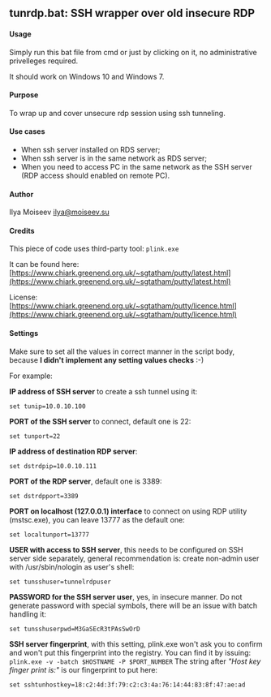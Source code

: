 ## tunrdp.bat: SSH wrapper over old insecure RDP

#### Usage
Simply run this bat file from cmd or just by clicking on it, no administrative privelleges required.

It should work on Windows 10 and Windows 7.

#### Purpose
To wrap up and cover unsecure rdp session using ssh tunneling.

#### Use cases
* When ssh server installed on RDS server;
* When ssh server is in the same network as RDS server;
* When you need to access PC in the same network as the SSH server (RDP access should enabled on remote PC).

#### Author
Ilya Moiseev <ilya@moiseev.su>

#### Credits
This piece of code uses third-party tool: `plink.exe`

It can be found here: [https://www.chiark.greenend.org.uk/~sgtatham/putty/latest.html](https://www.chiark.greenend.org.uk/~sgtatham/putty/latest.html)

License: [https://www.chiark.greenend.org.uk/~sgtatham/putty/licence.html](https://www.chiark.greenend.org.uk/~sgtatham/putty/licence.html)

#### Settings
Make sure to set all the values in correct manner in the script body, because **I didn't implement any setting values checks** :-)

For example:

**IP address of SSH server** to create a ssh tunnel using it:

`set tunip=10.0.10.100`

**PORT of the SSH server** to connect, default one is 22:

`set tunport=22`

**IP address of destination RDP server**:

`set dstrdpip=10.0.10.111`

**PORT of the RDP server**, default one is 3389:

`set dstrdpport=3389`

**PORT on localhost (127.0.0.1) interface** to connect on using RDP utility (mstsc.exe), you can leave 13777 as the default one:

`set localtunport=13777`

**USER with access to SSH server**, this needs to be configured on SSH server side separately, general recommendation is: create non-admin user with /usr/sbin/nologin as user's shell:

`set tunsshuser=tunnelrdpuser`

**PASSWORD for the SSH server user**, yes, in insecure manner. Do not generate password with special symbols, there will be an issue with batch handling it:

`set tunsshuserpwd=M3GaSEcR3tPAsSwOrD`

**SSH server fingerprint**, with this setting, plink.exe won't ask you to confirm and won't put this fingerprint into the registry. You can find it by issuing: `plink.exe -v -batch $HOSTNAME -P $PORT_NUMBER` The string after *"Host key finger print is:"* is our fingerprint to put here:

`set sshtunhostkey=18:c2:4d:3f:79:c2:c3:4a:76:14:44:83:8f:47:ae:ad`
